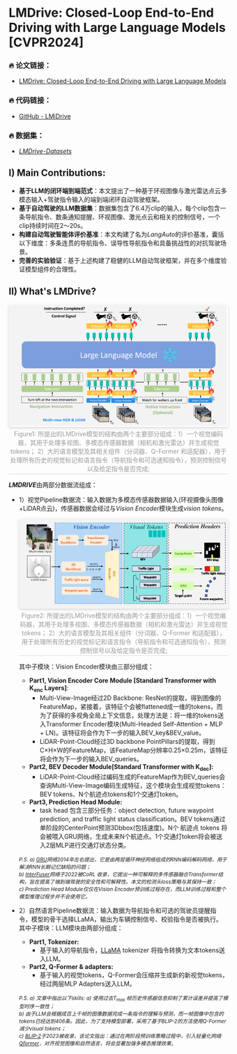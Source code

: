# LMDrive: Closed-Loop End-to-End Driving with Large Language Models [CVPR2024]
### 🔥 **论文链接：**  
- [LMDrive: Closed-Loop End-to-End Driving with Large Language Models](https://arxiv.org/abs/2312.07488)  
### 🔥 **代码链接：**  
- [GitHub - LMiDrive](https://github.com/opendilab/LMDrive) 
### 🔥 **数据集：**  
- [*LMDrive-Datasets*](https://openxlab.org.cn/datasets/deepcs233/LMDrive)

## I) Main Contributions:
- **基于LLM的闭环端到端范式**：本文提出了一种基于环视图像与激光雷达点云多模态输入+驾驶指令输入的端到端闭环自动驾驶框架。
- **基于自动驾驶的LLM数据集**：数据集包含了6.4万clip的输入，每个clip包含一条导航指令、数条通知提醒、环视图像、激光点云和相关的控制信号，一个clip持续时间在2～20s。
- **构建自动驾驶智能体评价基准**：本文构建了名为*LangAuto*的评价基准，囊括以下维度：多条连贯的导航指令、误导性导航指令和具备挑战性的对抗驾驶场景。
- **完善的实验验证**：基于上述构建了稳健的LLM自动驾驶框架，并在多个维度验证模型组件的合理性。

## II) What's LMDrive?
<center>
    <img style="border-radius: 0.3125em;
    box-shadow: 0 2px 4px 0 rgba(34,36,38,.12),0 2px 10px 0 rgba(34,36,38,.08);" 
    src="assets/LMDrive-Figure1.png" width="700">
    <br>
    <div style="color:orange; border-bottom: 1px solid #d9d9d9;
    display: inline-block;
    color: #999;
    padding: 2px;">Figure1: 所提出的LMDrive模型的结构由两个主要部分组成：1）一个视觉编码器，其用于处理多视图、多模态传感器数据（相机和激光雷达）并生成视觉tokens； 2）大的语言模型及其相关组件（分词器、Q-Former 和适配器），用于处理所有历史的视觉标记和语言指令（导航指令和可选通知指令），预测控制信号以及给定指令是否完成;
 </div>
</center>  

***LMDRIVE***由两部分数据流组成：  
- 1）视觉Pipeline数据流：输入数据为多模态传感器数据输入(环视摄像头图像+LiDAR点云)，传感器数据会经过与*Vision Encoder*模块生成*vision tokens*。  
    <center>
        <img style="border-radius: 0.3125em;
        box-shadow: 0 2px 4px 0 rgba(34,36,38,.12),0 2px 10px 0 rgba(34,36,38,.08);" 
        src="assets/LMDrive-Figure2.png" width="700">
        <br>
        <div style="color:orange; border-bottom: 1px solid #d9d9d9;
        display: inline-block;
        color: #999;
        padding: 2px;">Figure2: 所提出的LMDrive模型的结构由两个主要部分组成：1）一个视觉编码器，其用于处理多视图、多模态传感器数据（相机和激光雷达）并生成视觉tokens； 2）大的语言模型及其相关组件（分词器、Q-Former 和适配器），用于处理所有历史的视觉标记和语言指令（导航指令和可选通知指令），预测控制信号以及给定指令是否完成;
        </div>
    </center>  

    其中子模块：Vision Encoder模块由三部分组成： 
    - **Part1, Vision Encoder Core Module [Standard Transformer with K<sub>enc</sub> Layers]**:
      - Multi-View-Image经过2D Backbone: ResNet的提取，得到图像的FeatureMap，紧接着，该特征个会被flattened成一维的tokens，而为了获得的多视角全局上下文信息，处理方法是：将一维的tokens送入Transformer Encoder模块(Multi-Headed Self-Attention + MLP + LN)。该特征将会作为下一步的输入BEV_key&BEV_value。
      - LiDAR-Point-Cloud经过3D backbone PointPillars的提取，得到C×H×W的FeatureMap，该FeatureMap分辨率0.25×0.25m，该特征将会作为下一步的输入BEV_queries。
    - **Part2, BEV Decoder Module[Standard Transformer with K<sub>dec</sub>]:** 
      - LiDAR-Point-Cloud经过编码生成的FeatureMap作为BEV_queries会查询Multi-View-Image编码生成特征，这个模块会生成视觉tokens：BEV tokens、N个航迹点tokens和1个交通灯token。
    - **Part3, Prediction Head Module:**
      - task head 包含三部分任务：object detection, future waypoint prediction, and traffic light status classification。BEV tokens通过单阶段的CenterPoint预测3Dbbox(包括速度)。N个 航迹点 tokens 将会被喂入GRU网络，生成未来N个航迹点。1个交通灯token将会被送入2层MLP进行交通灯状态分类。

    <small>*P.S. a) [GRU](https://arxiv.org/pdf/2301.12597)网络2014年左右提出，它是由两层循环神经网络组成的RNN编码解码网络，用于解决RNN长期记忆缺陷的问题；  
    b) [InterFuser](https://arxiv.org/pdf/2207.14024)网络于2022被CoRL 收录，它提出一种可解释的多传感器融合Transformer结构，旨在提高了端到端驾驶的安全性和可解释性。本文的检测头loss策略与其保持一致；  
    c) Prediction Head Module仅仅在Vision Encoder预训练过程存在，而LLM训练过程和整个模型推理过程步并不会使用它。*</small>
  
- 2）自然语言Pipeline数据流：输入数据为导航指令和可选的驾驶员提醒指令，模型的骨干选择LLaMA，输出为车辆控制信号、校验指令是否被执行。
其中子模块：LLM模块由两部分组成：
    - **Part1, Tokenizer:**
      - 基于输入的导航指令，[LLaMA](https://arxiv.org/pdf/2302.13971) tokenizer 将指令转换为文本tokens送入LLM。
    - **Part2, Q-Former & adapters:**
      - 基于输入的视觉tokens，Q-Former会压缩并生成新的新视觉tokens，经过两层MLP Adapters送入LLM。
    
    <small>*P.S. a) 文章中指出以下skills: a) 使用过去T<sub>max</sub>
    帧历史传感器信息抑制了累计误差并提高了模型时序一致性；  
    b) 由于LLM会根据成百上千帧的图像数据完成一条指令的理解与预测，而一帧图像中包含的tokens已经达到406条。因此，为了支持模型部署，采用了基于BLIP-2的方法使用Q-Former减少visual tokens；  
    c) [BLIP-2](https://arxiv.org/pdf/2301.12597)于2023被收录，该论文指出：通过在两阶段预训练策略过程中，引入轻量化网络[Qformer](https://arxiv.org/pdf/2301.12597)，对齐视觉图像和自然语言，将会显著加强多模态推理效果。*</small>